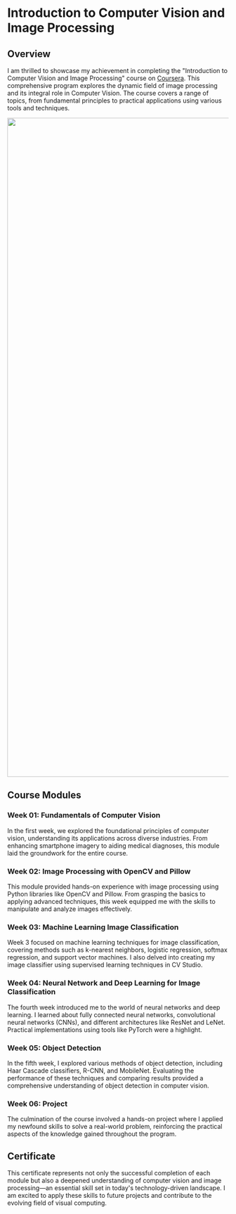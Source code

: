 # Introduction to Computer Vision and Image Processing

## Overview

I am thrilled to showcase my achievement in completing the "Introduction to Computer Vision and Image Processing" course on [Coursera](https://www.coursera.org/learn/introduction-computer-vision-watson-opencv). This comprehensive program explores the dynamic field of image processing and its integral role in Computer Vision. The course covers a range of topics, from fundamental principles to practical applications using various tools and techniques.

<p align="center">
	<img src="./images/Certificate.png" alt="" width="1500">
</p>

## Course Modules

### Week 01: Fundamentals of Computer Vision

In the first week, we explored the foundational principles of computer vision, understanding its applications across diverse industries. From enhancing smartphone imagery to aiding medical diagnoses, this module laid the groundwork for the entire course.

### Week 02: Image Processing with OpenCV and Pillow

This module provided hands-on experience with image processing using Python libraries like OpenCV and Pillow. From grasping the basics to applying advanced techniques, this week equipped me with the skills to manipulate and analyze images effectively.

### Week 03: Machine Learning Image Classification

Week 3 focused on machine learning techniques for image classification, covering methods such as k-nearest neighbors, logistic regression, softmax regression, and support vector machines. I also delved into creating my image classifier using supervised learning techniques in CV Studio.

### Week 04: Neural Network and Deep Learning for Image Classification

The fourth week introduced me to the world of neural networks and deep learning. I learned about fully connected neural networks, convolutional neural networks (CNNs), and different architectures like ResNet and LeNet. Practical implementations using tools like PyTorch were a highlight.

### Week 05: Object Detection

In the fifth week, I explored various methods of object detection, including Haar Cascade classifiers, R-CNN, and MobileNet. Evaluating the performance of these techniques and comparing results provided a comprehensive understanding of object detection in computer vision.

### Week 06: Project

The culmination of the course involved a hands-on project where I applied my newfound skills to solve a real-world problem, reinforcing the practical aspects of the knowledge gained throughout the program.

## Certificate

This certificate represents not only the successful completion of each module but also a deepened understanding of computer vision and image processing—an essential skill set in today's technology-driven landscape. I am excited to apply these skills to future projects and contribute to the evolving field of visual computing.



